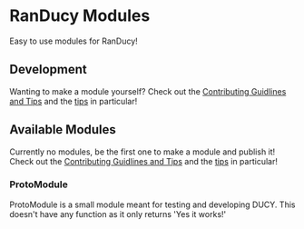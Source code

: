 # RanDucy Modules
Easy to use modules for RanDucy!

## Development
Wanting to make a module yourself? Check out the [Contributing Guidlines and Tips][1] and the [tips][2] in particular!

## Available Modules
Currently no modules, be the first one to make a module and publish it! Check out the [Contributing Guidlines and Tips][1] and the [tips][2] in particular!

### ProtoModule
ProtoModule is a small module meant for testing and developing DUCY. This doesn't have any function as it only returns 'Yes it works!'

[1]: https://github.com/randucy/modules/blob/main/CONTRIBUTING.md
[2]: https://github.com/randucy/modules/blob/main/CONTRIBUTING.md#randucy-module-tips
